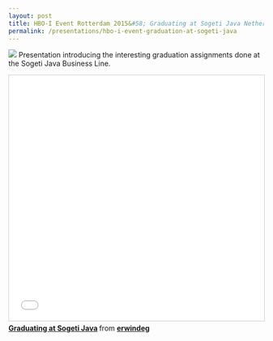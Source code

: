 ```yaml
---
layout: post
title: HBO-I Event Rotterdam 2015&#58; Graduating at Sogeti Java Netherlands
permalink: /presentations/hbo-i-event-graduation-at-sogeti-java
---
```

[<img src="{{ site.url }}/img/presentation.svg">]({{site.url}}/presentations/afstuderen-sogeti-java.pdf)
Presentation introducing the interesting graduation assignments done at the Sogeti Java Business Line.

<iframe class="centerembed" src="//www.slideshare.net/slideshow/embed_code/key/Ej4JQjxuyGnqmh" width="595" height="485" frameborder="0" marginwidth="0" marginheight="0" scrolling="no" style="border:1px solid #CCC; border-width:1px; margin-bottom:5px; max-width: 100%;" allowfullscreen> </iframe> <div class="centerembed" style="margin-bottom:5px"> <strong> <a href="//www.slideshare.net/erwindeg/afstuderen-sogetijava" title="Afstuderen sogeti-java" target="_blank">Graduating at Sogeti Java</a> </strong> from <strong><a href="//www.slideshare.net/erwindeg" target="_blank">erwindeg</a></strong> </div>